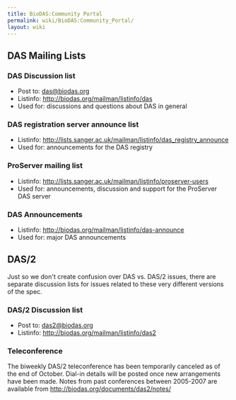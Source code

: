 ```yaml
---
title: BioDAS:Community Portal
permalink: wiki/BioDAS:Community_Portal/
layout: wiki
---
```


DAS Mailing Lists
-----------------

### DAS Discussion list

-   Post to: das@biodas.org
-   Listinfo: <http://biodas.org/mailman/listinfo/das>
-   Used for: discussions and questions about DAS in general

### DAS registration server announce list

-   Listinfo:
    <http://lists.sanger.ac.uk/mailman/listinfo/das_registry_announce>
-   Used for: announcements for the DAS registry

### ProServer mailing list

-   Listinfo:
    <http://lists.sanger.ac.uk/mailman/listinfo/proserver-users>
-   Used for: announcements, discussion and support for the ProServer
    DAS server

### DAS Announcements

-   Listinfo: <http://biodas.org/mailman/listinfo/das-announce>
-   Used for: major DAS announcements

DAS/2
-----

Just so we don't create confusion over DAS vs. DAS/2 issues, there are
separate discussion lists for issues related to these very different
versions of the spec.

### DAS/2 Discussion list

-   Post to: das2@biodas.org
-   Listinfo: <http://biodas.org/mailman/listinfo/das2>

### Teleconference

The biweekly DAS/2 teleconference has been temporarily canceled as of
the end of October. Dial-in details will be posted once new arrangements
have been made. Notes from past conferences between 2005-2007 are
available from <http://biodas.org/documents/das2/notes/>
